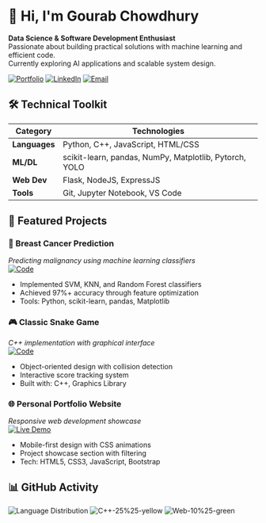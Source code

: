 # 👋 Hi, I'm Gourab Chowdhury

**Data Science & Software Development Enthusiast**  
Passionate about building practical solutions with machine learning and efficient code.  
Currently exploring AI applications and scalable system design.

[![Portfolio](https://img.shields.io/badge/Portfolio-Live_Project-ff69b4?style=flat)](https://gourab-chowdhury.github.io/Portfolio-Website/)
[![LinkedIn](https://img.shields.io/badge/LinkedIn-Connect-blue?logo=linkedin)](https://www.linkedin.com/in/gourab-chowdhury/)
[![Email](https://img.shields.io/badge/Email-Contact_DMe-red?logo=gmail)](mailto:gourab.example@domain.com)

## 🛠️ Technical Toolkit

| Category        | Technologies                                                                 |
|-----------------|------------------------------------------------------------------------------|
| **Languages**   | Python, C++, JavaScript, HTML/CSS                                            |
| **ML/DL**       | scikit-learn, pandas, NumPy, Matplotlib, Pytorch, YOLO                       |
| **Web Dev**     | Flask, NodeJS, ExpressJS                                                     |
| **Tools**       | Git, Jupyter Notebook, VS Code                                              |

## 🚀 Featured Projects

### 🔬 Breast Cancer Prediction
_Predicting malignancy using machine learning classifiers_  
[![Code](https://img.shields.io/badge/Repo-Breast_Cancer_Prediction-green?logo=github)](https://github.com/Gourab-Chowdhury/Breast-Cancer-Prediction)  
- Implemented SVM, KNN, and Random Forest classifiers
- Achieved 97%+ accuracy through feature optimization
- Tools: Python, scikit-learn, pandas, Matplotlib

### 🎮 Classic Snake Game
_C++ implementation with graphical interface_  
[![Code](https://img.shields.io/badge/Repo-Snake_Game-blue?logo=github)](https://github.com/Gourab-Chowdhury/Snake-Game)  
- Object-oriented design with collision detection
- Interactive score tracking system
- Built with: C++, Graphics Library

### 🌐 Personal Portfolio Website
_Responsive web development showcase_  
[![Live Demo](https://img.shields.io/badge/Live-Portfolio_Website-9cf?logo=vercel)](https://gourab-chowdhury.github.io/Portfolio-Website/)  
- Mobile-first design with CSS animations
- Project showcase section with filtering
- Tech: HTML5, CSS3, JavaScript, Bootstrap

## 📊 GitHub Activity

![Language Distribution](https://img.shields.io/badge/Python-65%25-blueviolet) 
![C++-25%25-yellow](https://img.shields.io/badge/C%2B%2B-25%25-yellow) 
![Web-10%25-green](https://img.shields.io/badge/Web-10%25-green)
